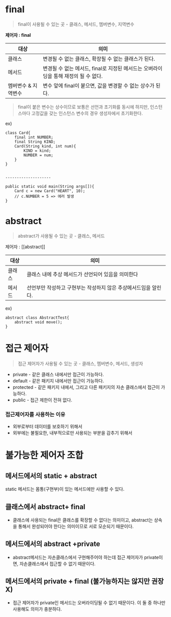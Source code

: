 # final

> final이 사용될 수 있는 곳 - 클래스, 메서드, 멤버변수, 지역변수

**제어자 : final**

| 대상     | 의미                                                                                |
| -------- | ----------------------------------------------------------------------------------- |
| 클래스   | 변경될 수 없는 클래스, 확장될 수 없는 클래스가 된다.                                |
| 메서드   | 변경될 수 없는 메서드, final로 지정된 메서드는 오버라이딩을 통해 재정의 될 수 없다. |
| 멤버변수 & 지역변수 | 변수 앞에 final이 붙으면, 값을 변경할 수 없는 상수가 된다.                          |

> final이 붙은 변수는 상수이므로 보통은 선언과 초기화를 동시에 하지만, 인스턴스마다 고정값을 갖는 인스턴스 변수의 경우 생성자에서 초기화한다.

ex)
```
class Card{
	final int NUMBER;
	final String KIND;
	Card(String kind, int num){
		KIND = kind;
		NUMBER = num;
	}
}


--------------------

public static void main(String args[]){
	Card c = new Card("HEART", 10);
	// c.NUMBER = 5 => 에러 발생
}
```


# abstract

> abstract가 사용될 수 있는 곳 - 클래스, 메서드

제어자 : [[abstract]]

| 대상   | 의미                                                            |
| ------ | --------------------------------------------------------------- |
| 클래스 | 클래스 내에 추상 메서드가 선언되어 있음을 의미한다              |
| 메서드 | 선언부만 작성하고 구현부는 작성하지 않은 추상메서드임을 알린다. |

ex)
```
abstract class AbstractTest{
	abstract void move();
}
```


# 접근 제어자

> 접근 제어자가 사용될 수 있는 곳 - 클래스, 멤버변수, 메서드, 생성자

- private - 같은 클래스 내에서만 접근이 가능하다.
- default - 같은 패키지 내에서만 접근이 가능하다.
- protected - 같은 패키지 내에서, 그리고 다른 패키지의 자손 클래스에서 접근이 가능하다.
- public - 접근 제한이 전혀 없다.

### 접근제어자를 사용하는 이유
- 외부로부터 데이터를 보호하기 위해서
- 외부에는 불필요한, 내부적으로만 사용되는 부분을 감추기 위해서


# 불가능한 제어자 조합

## 메서드에서의 static + abstract
static 메서드는 몸통(구현부)이 있는 메서드에만 사용할 수 있다.
## 클래스에서 abstract+ final
- 클래스에 사용되는 final은 클래스를 확장할 수 없다는 의미이고, abstract는 상속을 통해서 완성되어야 한다는 의미이므로 서로 모순되기 때문이다.
## 메서드에서의 abstract +private
- abstract메서드는 자손클래스에서 구현해주어야 하는데 접근 제어자가 private이면, 자손클래스에서 접근할 수 없기 때문이다.
## 메서드에서의 private + final (불가능하지는 않지만 권장 X)
- 접근 제어자가 private인 메서드는 오버라이딩될 수 없기 때문이다. 이 둘 중 하나만 사용해도 의미가 충분하다.
